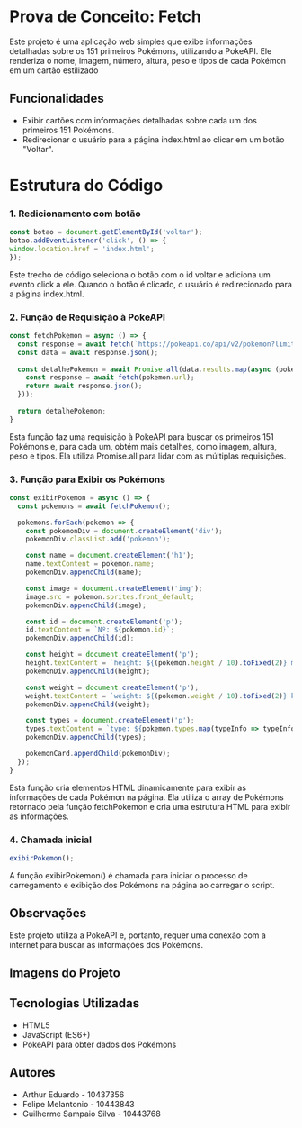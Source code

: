 # Prova de Conceito: Fetch
Este projeto é uma aplicação web simples que exibe informações detalhadas sobre os 151 primeiros Pokémons, utilizando a PokeAPI. Ele renderiza o nome, imagem, número, altura, peso e tipos de cada Pokémon em um cartão estilizado
## Funcionalidades
- Exibir cartões com informações detalhadas sobre cada um dos primeiros 151 Pokémons.
- Redirecionar o usuário para a página index.html ao clicar em um botão "Voltar".

# Estrutura do Código 
### 1. Redicionamento com botão
   ``` js
   const botao = document.getElementById('voltar');
   botao.addEventListener('click', () => {
   window.location.href = 'index.html';
   });
   ``` 
Este trecho de código seleciona o botão com o id voltar e adiciona um evento click a ele. Quando o botão é clicado, o usuário é redirecionado para a página index.html.

### 2. Função de Requisição à PokeAPI
``` js
const fetchPokemon = async () => {
  const response = await fetch(`https://pokeapi.co/api/v2/pokemon?limit=151`);
  const data = await response.json();
  
  const detalhePokemon = await Promise.all(data.results.map(async (pokemon) => { 
    const response = await fetch(pokemon.url);
    return await response.json(); 
  }));
  
  return detalhePokemon;
}
```
Esta função faz uma requisição à PokeAPI para buscar os primeiros 151 Pokémons e, para cada um, obtém mais detalhes, como imagem, altura, peso e tipos. Ela utiliza Promise.all para lidar com as múltiplas requisições.

### 3. Função para Exibir os Pokémons
``` js
const exibirPokemon = async () => {
  const pokemons = await fetchPokemon();

  pokemons.forEach(pokemon => {
    const pokemonDiv = document.createElement('div');
    pokemonDiv.classList.add('pokemon');

    const name = document.createElement('h1');
    name.textContent = pokemon.name;
    pokemonDiv.appendChild(name);

    const image = document.createElement('img');
    image.src = pokemon.sprites.front_default;
    pokemonDiv.appendChild(image);

    const id = document.createElement('p');
    id.textContent = `Nº: ${pokemon.id}`;
    pokemonDiv.appendChild(id);

    const height = document.createElement('p');
    height.textContent = `height: ${(pokemon.height / 10).toFixed(2)} m`;
    pokemonDiv.appendChild(height);

    const weight = document.createElement('p');
    weight.textContent = `weight: ${(pokemon.weight / 10).toFixed(2)} kg`;
    pokemonDiv.appendChild(weight);

    const types = document.createElement('p');
    types.textContent = `type: ${pokemon.types.map(typeInfo => typeInfo.type.name).join(', ')}`;
    pokemonDiv.appendChild(types);

    pokemonCard.appendChild(pokemonDiv);
  });
}
```
Esta função cria elementos HTML dinamicamente para exibir as informações de cada Pokémon na página. Ela utiliza o array de Pokémons retornado pela função fetchPokemon e cria uma estrutura HTML para exibir as informações.

### 4. Chamada inicial
``` js
exibirPokemon();
```
A função exibirPokemon() é chamada para iniciar o processo de carregamento e exibição dos Pokémons na página ao carregar o script.
## Observações
Este projeto utiliza a PokeAPI e, portanto, requer uma conexão com a internet para buscar as informações dos Pokémons.

## Imagens do Projeto 


## Tecnologias Utilizadas 
- HTML5
- JavaScript (ES6+)
- PokeAPI para obter dados dos Pokémons

## Autores
- Arthur Eduardo - 10437356
- Felipe Melantonio - 10443843
- Guilherme Sampaio Silva - 10443768
